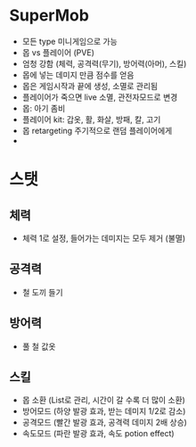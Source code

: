 # SuperMob
- 모든 type 미니게임으로 가능
- 몹 vs 플레이어 (PVE)
- 엄청 강함 (체력, 공격력(무기), 방어력(아머), 스킬)
- 몹에 넣는 데미지 만큼 점수를 얻음
- 몹은 게임시작과 끝에 생성, 소멸로 관리됨
- 플레이어가 죽으면 live 소멸, 관전자모드로 변경
- 몹: 아기 좀비
- 플레이어 kit: 갑옷, 활, 화살, 방패, 칼, 고기
- 몹 retargeting 주기적으로 랜덤 플레이어에게
- 

# 스탯
## 체력
- 체력 1로 설정, 들어가는 데미지는 모두 제거 (불멸)
## 공격력
- 철 도끼 들기
## 방어력
- 풀 철 값옷
## 스킬
- 몹 소환 (List로 관리, 시간이 갈 수록 더 많이 소환)
- 방어모드 (하양 발광 효과, 받는 데미지 1/2로 감소)
- 공격모드 (빨간 발광 효과, 공격력 데미지 2배 상승)
- 속도모드 (파란 발광 효과, 속도 potion effect)